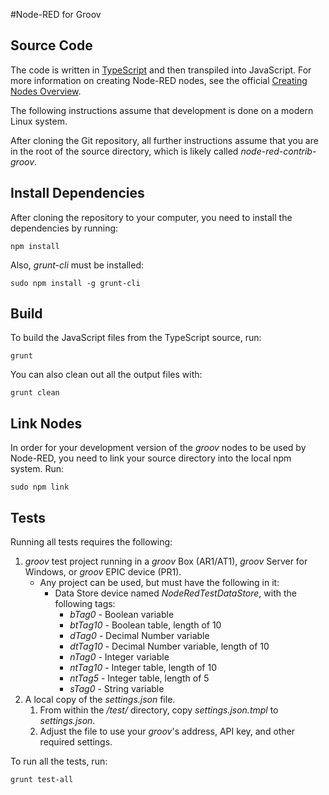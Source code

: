 #Node-RED for Groov

## Source Code

The code is written in [TypeScript](http://www.typescriptlang.org/) and then transpiled into JavaScript.
For more information on creating Node-RED nodes, see the official [Creating Nodes Overview](http://nodered.org/docs/creating-nodes/).

The following instructions assume that development is done on a modern Linux system.

After cloning the Git repository, all further instructions assume that you are in the root of
the source directory, which is likely called  _node-red-contrib-groov_.

## Install Dependencies

After cloning the repository to your computer, you need to install the dependencies by running:

```
npm install
```

Also, _grunt-cli_ must be installed:

```
sudo npm install -g grunt-cli
```

## Build

To build the JavaScript files from the TypeScript source, run:

```
grunt
```

You can also clean out all the output files with:

```
grunt clean
```

## Link Nodes

In order for your development version of the _groov_ nodes to be used by Node-RED,
you need to link your source directory into the local npm system. Run:

```
sudo npm link
```

## Tests

Running all tests requires the following:

 1. _groov_ test project running in a _groov_ Box (AR1/AT1), _groov_ Server for Windows, or _groov_ EPIC device (PR1).
    * Any project can be used, but must have the following in it:
        * Data Store device named _NodeRedTestDataStore_, with the following tags:
            * _bTag0_ - Boolean variable
            * _btTag10_ - Boolean table, length of 10
            * _dTag0_ - Decimal Number variable
            * _dtTag10_ - Decimal Number variable, length of 10
            * _nTag0_ - Integer variable
            * _ntTag10_ - Integer table, length of 10
            * _ntTag5_ - Integer table, length of 5
            * _sTag0_ - String variable
 1. A local copy of the _settings.json_ file.
    1. From within the _/test/_ directory, copy _settings.json.tmpl_ to _settings.json_.
    1. Adjust the file to use your _groov_'s address, API key, and other required settings.

To run all the tests, run:

```
grunt test-all
```


